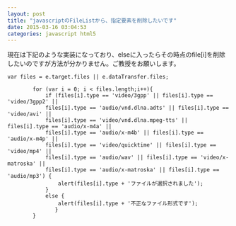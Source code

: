 ```yaml
---
layout: post
title: "javascriptのFileListから、指定要素を削除したいです"
date: 2015-03-16 03:04:53
categories: javascript html5
---
```

<p>現在は下記のような実装になっており、elseに入ったらその時点のfile[i]を削除したいのですが方法が分かりません。ご教授をお願いします。</p>



<pre class="lang-js prettyprint-override"><code>var files = e.target.files || e.dataTransfer.files;

        for (var i = 0; i &lt; files.length;i++){
            if (files[i].type == 'video/3gpp' || files[i].type == 'video/3gpp2' ||
            files[i].type == 'audio/vnd.dlna.adts' || files[i].type == 'video/avi' ||
            files[i].type == 'video/vnd.dlna.mpeg-tts' || files[i].type == 'audio/x-m4a' ||
            files[i].type == 'audio/x-m4b' || files[i].type == 'audio/x-m4p' ||
            files[i].type == 'video/quicktime' || files[i].type == 'video/mp4' ||
            files[i].type == 'audio/wav' || files[i].type == 'video/x-matroska' ||
            files[i].type == 'audio/x-matroska' || files[i].type == 'audio/mp3') {
                alert(files[i].type + 'ファイルが選択されました');
            }
            else {
                alert(files[i].type + '不正なファイル形式です');
               }
        }
</code></pre>
